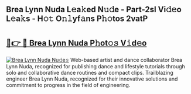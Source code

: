 ## Brea Lynn Nuda L𝚎a𝚔ed N𝚞𝚍e - Part-2sI Vi𝚍𝚎o L𝚎a𝚔s - H𝚘𝚝 O𝚗𝚕yf𝚊ns P𝚑𝚘tos 2vatP

# <h2><a href="http://kfe75q.oniu.top/?m=Brea+Lynn+Nuda">🔗👉 🔴 Brea Lynn Nuda P𝚑ot𝚘𝚜 V𝚒d𝚎o</a></h2>

[![Brea Lynn Nuda Nu𝚍e𝚜](https://i.imgur.com/0qMVB7G.gif)](http://kfe75q.oniu.top/?m=Brea+Lynn+Nuda)
Web-based artist and dance collaborator Brea Lynn Nuda, recognized for publishing dance and lifestyle tutorials through solo and collaborative dance routines and compact clips. Trailblazing engineer Brea Lynn Nuda, recognized for their innovative solutions and commitment to progress in the field of engineering.  
